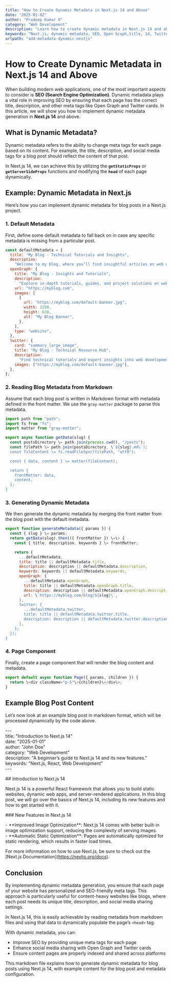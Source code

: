 ```yaml
---
title: "How to Create Dynamic Metadata in Next.js 14 and Above"
date: "2025-01-02"
author: "Pradeep Kumar O"
category: "Web Development"
description: "Learn how to create dynamic metadata in Next.js 14 and above to improve SEO and enhance social sharing features."
keywords: "Next.js, dynamic metadata, SEO, Open Graph,title, 14, Twitter card,nextjs 14, root,layout,children, blog,slug"
urlpath: "add-metadata-dynamic-nextjs" 
---
```


# How to Create Dynamic Metadata in Next.js 14 and Above

When building modern web applications, one of the most important aspects to consider is **SEO (Search Engine Optimization)**. Dynamic metadata plays a vital role in improving SEO by ensuring that each page has the correct title, description, and other meta tags like Open Graph and Twitter cards. In this article, we will show you how to implement dynamic metadata generation in **Next.js 14** and above.

## What is Dynamic Metadata?

Dynamic metadata refers to the ability to change meta tags for each page based on its content. For example, the title, description, and social media tags for a blog post should reflect the content of that post.

In Next.js 14, we can achieve this by utilizing the **`getStaticProps`** or **`getServerSideProps`** functions and modifying the **`head`** of each page dynamically.

## Example: Dynamic Metadata in Next.js

Here’s how you can implement dynamic metadata for blog posts in a Next.js project.

### 1. Default Metadata

First, define some default metadata to fall back on in case any specific metadata is missing from a particular post.

```javascript
const defaultMetadata = {
  title: "My Blog - Technical Tutorials and Insights",
  description:
    "Welcome to my blog, where you’ll find insightful articles on web development, software engineering, and more.",
  openGraph: {
    title: "My Blog - Insights and Tutorials",
    description:
      "Explore in-depth tutorials, guides, and project solutions on web development and software engineering.",
    url: "https://myblog.com",
    images: [
      {
        url: "https://myblog.com/default-banner.jpg",
        width: 1200,
        height: 630,
        alt: "My Blog Banner",
      },
    ],
    type: "website",
  },
  twitter: {
    card: "summary_large_image",
    title: "My Blog - Technical Resource Hub",
    description:
      "Find technical tutorials and expert insights into web development and more on My Blog.",
    images: ["https://myblog.com/default-banner.jpg"],
  },
};
```

### **2\. Reading Blog Metadata from Markdown**

Assume that each blog post is written in Markdown format with metadata defined in the front matter. We use the `gray-matter` package to parse this metadata.
```javascript
import path from "path";  
import fs from "fs";  
import matter from "gray-matter";

export async function getData(slug) {  
  const postsDirectory \= path.join(process.cwd(), "/posts");  
  const filePath \= path.join(postsDirectory, \`${slug}.md\`);  
  const fileContent \= fs.readFileSync(filePath, "utf8");

  const { data, content } \= matter(fileContent);

  return {  
    frontMatter: data,  
    content,  
  };  
}
```

### **3\. Generating Dynamic Metadata**

We then generate the dynamic metadata by merging the front matter from the blog post with the default metadata.
```javascript
export function generateMetadata({ params }) {  
  const { slug } \= params;  
  return getData(slug).then(({ frontMatter }) \=\> {  
    const { title, description, keywords } \= frontMatter;

    return {  
      ...defaultMetadata,  
      title: title || defaultMetadata.title,  
      description: description || defaultMetadata.description,  
      keywords: keywords || defaultMetadata.keywords,  
      openGraph: {  
        ...defaultMetadata.openGraph,  
        title: title || defaultMetadata.openGraph.title,  
        description: description || defaultMetadata.openGraph.description,  
        url: \`https://myblog.com/blog/${slug}\`,  
      },  
      twitter: {  
        ...defaultMetadata.twitter,  
        title: title || defaultMetadata.twitter.title,  
        description: description || defaultMetadata.twitter.description,  
      },  
    };  
  });  
}
```
### **4\. Page Component**

Finally, create a page component that will render the blog content and metadata.
```javascript
export default async function Page({ params, children }) {  
  return \<div className="p-5"\>{children}\</div\>;  
}
```
## **Example Blog Post Content**

Let’s now look at an example blog post in markdown format, which will be processed dynamically by the code above.

\---  
title: "Introduction to Next.js 14"  
date: "2025-01-01"  
author: "John Doe"  
category: "Web Development"  
description: "A beginner’s guide to Next.js 14 and its new features."  
keywords: "Next.js, React, Web Development"  
\---

\#\# Introduction to Next.js 14

Next.js 14 is a powerful React framework that allows you to build static websites, dynamic web apps, and server-rendered applications. In this blog post, we will go over the basics of Next.js 14, including its new features and how to get started with it.

\#\#\# New Features in Next.js 14

\- \*\*Improved Image Optimization\*\*: Next.js 14 comes with better built-in image optimization support, reducing the complexity of serving images.  
\- \*\*Automatic Static Optimization\*\*: Pages are automatically optimized for static rendering, which results in faster load times.

For more information on how to use Next.js, be sure to check out the \[Next.js Documentation\](https://nextjs.org/docs).

## **Conclusion**

By implementing dynamic metadata generation, you ensure that each page of your website has personalized and SEO-friendly meta tags. This approach is particularly useful for content-heavy websites like blogs, where each post needs its unique title, description, and social media sharing settings.

In Next.js 14, this is easily achievable by reading metadata from markdown files and using that data to dynamically populate the page’s `<head>` tag.

With dynamic metadata, you can:

* Improve SEO by providing unique meta tags for each page  
* Enhance social media sharing with Open Graph and Twitter cards  
* Ensure content pages are properly indexed and shared across platforms

This markdown file explains how to generate dynamic metadata for blog posts using Next.js 14, with example content for the blog post and metadata configuration.

